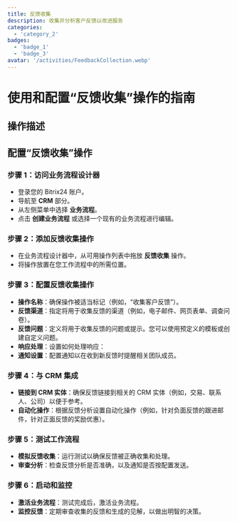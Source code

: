 ```yaml
---
title: 反馈收集
description: 收集并分析客户反馈以改进服务
categories: 
  - 'category_2'
badges: 
  - 'badge_1'
  - 'badge_3'
avatar: '/activities/FeedbackCollection.webp'
---
```


# 使用和配置“反馈收集”操作的指南

## 操作描述

## **配置“反馈收集”操作**

### 步骤 1：访问业务流程设计器
- 登录您的 Bitrix24 账户。
- 导航至 **CRM** 部分。
- 从左侧菜单中选择 **业务流程**。
- 点击 **创建业务流程** 或选择一个现有的业务流程进行编辑。

### 步骤 2：添加反馈收集操作
- 在业务流程设计器中，从可用操作列表中拖放 **反馈收集** 操作。
- 将操作放置在您工作流程中的所需位置。

### 步骤 3：配置反馈收集操作
- **操作名称**：确保操作被适当标记（例如，“收集客户反馈”）。
- **反馈渠道**：指定将用于收集反馈的渠道（例如，电子邮件、网页表单、调查问卷）。
- **反馈问题**：定义将用于收集反馈的问题或提示。您可以使用预定义的模板或创建自定义问题。
- **响应处理**：设置如何处理响应：
- **通知设置**：配置通知以在收到新反馈时提醒相关团队成员。

### 步骤 4：与 CRM 集成
- **链接到 CRM 实体**：确保反馈链接到相关的 CRM 实体（例如，交易、联系人、公司）以便于参考。
- **自动化操作**：根据反馈分析设置自动化操作（例如，针对负面反馈的跟进邮件，针对正面反馈的奖励优惠）。

### 步骤 5：测试工作流程
- **模拟反馈收集**：运行测试以确保反馈被正确收集和处理。
- **审查分析**：检查反馈分析是否准确，以及通知是否按配置发送。

### 步骤 6：启动和监控
- **激活业务流程**：测试完成后，激活业务流程。
- **监控反馈**：定期审查收集的反馈和生成的见解，以做出明智的决策。